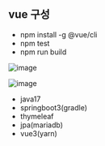 ## vue 구성
- npm install -g @vue/cli
- npm test
- npm run build



![image](https://github.com/MyoungSoo7/vuespirng/assets/13523622/ae39c5cb-c203-4418-ac18-14619813a7d7)

  
 ![image](https://github.com/MyoungSoo7/vuespirng/assets/13523622/6ac6ffe4-8ee7-443b-9558-19206d04a683)

- java17
- springboot3(gradle)
- thymeleaf
- jpa(mariadb)
- vue3(yarn)
 
